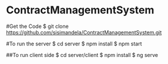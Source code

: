 # ContractManagementSystem

#Get the Code
$ git clone https://github.com/sisimandela/ContractManagementSystem.git

#To run the server
$ cd server
$ npm install
$ npm start

##To run client side
$ cd server/client
$ npm install
$ ng serve

